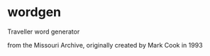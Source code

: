 wordgen
=======

Traveller word generator

from the Missouri Archive, originally created by Mark Cook in 1993
